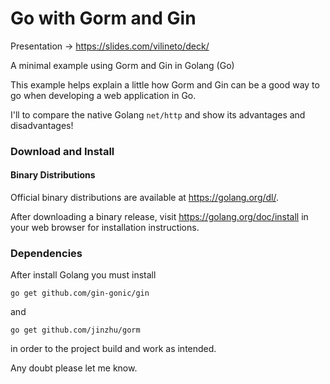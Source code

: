 # Go with Gorm and Gin

Presentation -> https://slides.com/vilineto/deck/

A minimal example using Gorm and Gin in Golang (Go)

This example helps explain a little how Gorm and Gin can be a good way to go when developing a web application in Go.

I'll to compare the native Golang `net/http` and show its advantages and disadvantages!

### Download and Install

#### Binary Distributions

Official binary distributions are available at https://golang.org/dl/.

After downloading a binary release, visit https://golang.org/doc/install in your web browser for installation
instructions.

### Dependencies

After install Golang you must install
```
go get github.com/gin-gonic/gin
```
and
```
go get github.com/jinzhu/gorm
```
in order to the project build and work as intended.

Any doubt please let me know.
